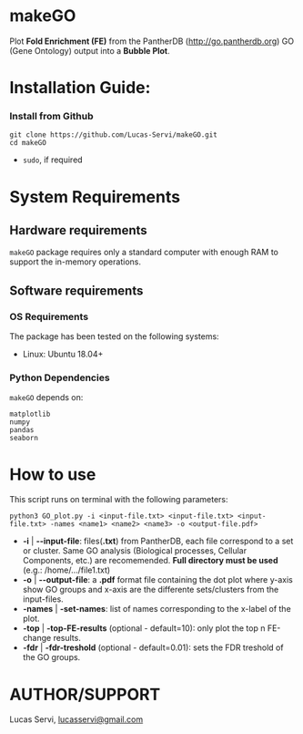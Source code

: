 makeGO
==========

Plot **Fold Enrichment (FE)** from the PantherDB (http://go.pantherdb.org) GO (Gene Ontology) output into a **Bubble Plot**.


# Installation Guide:

### Install from Github
```
git clone https://github.com/Lucas-Servi/makeGO.git
cd makeGO
```
- `sudo`, if required

# System Requirements
## Hardware requirements
`makeGO` package requires only a standard computer with enough RAM to support the in-memory operations.

## Software requirements
### OS Requirements
The package has been tested on the following systems:
+ Linux: Ubuntu 18.04+

### Python Dependencies
`makeGO` depends on:

```
matplotlib
numpy
pandas
seaborn
```

# How to use

This script runs on terminal with the following parameters:
```
python3 GO_plot.py -i <input-file.txt> <input-file.txt> <input-file.txt> -names <name1> <name2> <name3> -o <output-file.pdf>
```

- **-i**  | **--input-file**:  files(**.txt**) from PantherDB, each file correspond to a set or cluster. Same GO analysis (Biological processes, Cellular Components, etc.) are recomemended. **Full directory must be used** (e.g.: /home/.../file1.txt)
- **-o**  | **--output-file**: a **.pdf** format file containing the dot plot where y-axis show GO groups and x-axis are the differente sets/clusters from the input-files.
- **-names** | **-set-names**: list of names corresponding to the x-label of the plot.
- **-top** | **-top-FE-results** (optional - default=10): only plot the top n FE-change results.
- **-fdr** | **-fdr-treshold** (optional - default=0.01): sets the FDR treshold of the GO groups.


# AUTHOR/SUPPORT

Lucas Servi, lucasservi@gmail.com </br>



